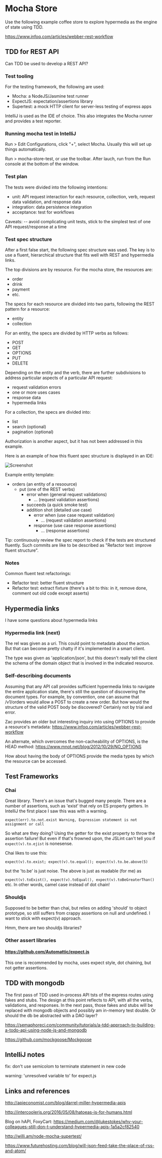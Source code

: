 # Mocha Store

Use the following example coffee store to explore hypermedia as the engine of state using TDD.

https://www.infoq.com/articles/webber-rest-workflow

## TDD for REST API
Can TDD be used to develop a REST API? 

### Test tooling
For the testing framework, the following are used:
- Mocha: a NodeJS/Jasmine test runner
- ExpectJS: expectation/assertions library
- Supertest: a mock HTTP client for server-less testing of express apps

IntelliJ is used as the IDE of choice. This also integrates the Mocha runner and provides a test reporter.

### Running mocha test in IntelliJ
Run > Edit Configurations, click "+", select Mocha. Usually this will set up things automatically.

Run > mocha-store-test, or use the toolbar. After lauch, run from the Run console at the bottom of the window.

### Test plan
The tests were divided into the following intentions:
- unit: API request interaction for each resource, collection, verb, request data validation, and response data
- integration: data persistence integration
- acceptance: test for workflows

Caveats:
-- avoid complicating unit tests, stick to the simplest test of one API request/response at a time

### Test spec structure
After a first false start, the following spec structure was used. The key is to use a fluent, hierarchical structure
that fits well with REST and hypermedia links.

The top divisions are by resource. For the mocha store, the resources are:
- order
- drink
- payment
- etc.

The specs for each resource are divided into two parts, following the REST pattern for a resource:
- entity
- collection

For an entity, the specs are divided by HTTP verbs as follows:
- POST
- GET
- OPTIONS
- PUT
- DELETE

Depending on the entity and the verb, there are further subdivisions to address particular aspects of a particular API request:
- request validation errors
- one or more uses cases
- response data
- hypermedia links

For a collection, the specs are divided into:
- list
- search (optional)
- pagination (optional)

Authorization is another aspect, but it has not been addressed in this example.

Here is an example of how this fluent spec structure is displayed in an IDE:

![Screenshot](/docs/fluent-spec.png?raw=true "Fluent spec resport in IntelliJ")

Example entity template:

* orders (an entity of a resoource)
  * put (one of the REST verbs)
    * error when (general request validations)
      * ... (request validation assertions)
    * succeeds (a quick smoke test)
    * addition shot (detailed use case)
      * error when (use case request validation)
        * ... (request validation assertions)
      * response (use case response assertions)
        * ... (response assertions)

Tip: continuously review the spec report to check if the tests are structured fluently. Such commits are like to be described
as "Refactor test: improve fluent structure".

### Notes
Common fluent test refactorings:

* Refactor test: better fluent structure
* Refactor test: extract fixture (there's a bit to this: in it, remove done, comment out old code except asserts)

## Hypermedia links
I have some questions about hypermedia links

### Hypermedia link (next)

The rel was given as a uri. This could point to metadata about the action. But that can become pretty
chatty if it's implemented in a smart client.

The type was given as 'application/json', but this doesn't really tell the client the schema of the domain
object that is involved in the indicated resource.

### Self-describing documents

Assuming that any API call provides sufficient hypermedia links to navigate the entire application state, there's still
the question of discovering the document types. For example, by convention, one can assume that /v1/orders would allow
a POST to create a new order. But how would the structure of the valid POST body be discovered? Certainly not by trial and error.

Zac provides an older but interesting inquiry into using OPTIONS to provide a resource's metadata: https://www.infoq.com/articles/webber-rest-workflow

An alternate, which overcomes the non-cacheability of OPTIONS, is the HEAD method: https://www.mnot.net/blog/2012/10/29/NO_OPTIONS

How about having the body of OPTIONS provide the media types by which the resource can be accessed.

## Test Frameworks

### Chai

Great library. There's an issue that's bugged many people. There are a number of assertions, such as 'exist' that rely on
ES property getters. In IntelliJ the first place I saw this was with a warning.

``expect(err).to.not.exist
Warning, Expression statement is not assignment or call``

So what are they doing? Using the getter for the exist property to throw the assertion failure! But even if that's
frowned upon, the JSLint can't tell you if ``expect(v).to.ejist`` is nonesense.

Chai likes to use this:

``expect(v).to.exist; expect(v).to.equal(); expect(v).to.be.above(5)``

but the 'to.be' is just noise. The above is just as readable (for me) as

``expect(v).toExist(), expect(v).toEqual(), expect(v).toBeGreaterThan()`` etc. In other words, camel case instead of dot chain!

### Shouldjs

Supposed to be better than chai, but relies on adding 'should' to object prototype, so still suffers from crappy
assertions on null and undefined. I want to stick with expect(v) approach.

Hmm, there are two shouldjs libraries?

### Other assert libraries

#### https://github.com/Automattic/expect.js

This one is recommended by mocha, uses expect style, dot chaining, but not getter assertions.

## TDD with mongodb
The first pass of TDD used in-process API tsts of the express routes using fakes and stubs.
The design at this point reflects to API, with all the verbs, validations, and responses.
In the next pass, those fakes and stubs will be replaced with mongodb objects and possibly am in-memory test double.
Or should the db be abstracted with a DAO layer?

https://semaphoreci.com/community/tutorials/a-tdd-approach-to-building-a-todo-api-using-node-js-and-mongodb

https://github.com/mockgoose/Mockgoose

## IntelliJ notes
fix: don't use semicolom to terminate statement in new code

warning: 'unresolved variable to' for expect.js 

## Links and references

http://apieconomist.com/blog/darrel-miller-hypermedia-apis

http://intercoolerjs.org/2016/05/08/hatoeas-is-for-humans.html

Blog on hAPI, FoxyCart: https://medium.com/@lukestokes/why-your-colleagues-still-don-t-understand-hypermedia-apis-1a5a2cf82540

http://willi.am/node-mocha-supertest/

https://www.futurehosting.com/blog/will-json-feed-take-the-place-of-rss-and-atom/
